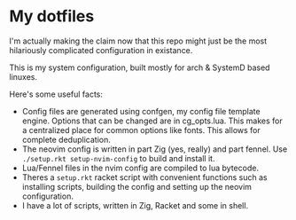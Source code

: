# My dotfiles

I'm actually making the claim now that this repo might just be the most hilariously complicated configuration in existance.

This is my system configuration, built mostly for arch & SystemD based linuxes.

Here's some useful facts:

- Config files are generated using confgen, my config file template engine. Options that can be changed are in cg_opts.lua. This makes for a centralized place for common options like fonts. This allows for complete deduplication.
- The neovim config is written in part Zig (yes, really) and part fennel. Use `./setup.rkt setup-nvim-config` to build and install it.
- Lua/Fennel files in the nvim config are compiled to lua bytecode.
- Theres a `setup.rkt` racket script with convenient functions such as installing scripts, building the config and setting up the neovim configuration.
- I have a lot of scripts, written in Zig, Racket and some in shell.
